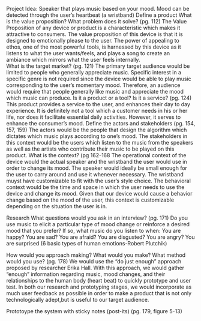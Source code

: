 Project Idea: Speaker that plays music based on your mood. Mood can be detected through the user’s heartbeat (a wristband)
Define a product
What is the value proposition? What problem does it solve? (pg. 112) 
The Value Proposition of any device or product is a characteristic which makes it attractive to consumers. The value proposition of this device is that it is designed to emotionally please to the user. The power of appealing to ethos, one of the most powerful tools, is harnessed by this device as it listens to what the user wants/feels, and plays a song to create an ambiance which mirrors what the user feels internally.  
What is the target market? (pg. 121)
	The primary target audience would be limited to people who generally appreciate music. Specific interest in a specific genre is not required since the device would be able to play music corresponding to the user’s momentary mood. Therefore, an audience would require that people generally like music and appreciate the mood which music can produce. 
Is it a product or a tool? Is it a service? (pg. 124)
	This product provides a service to the user, and enhances their day to day experience. It is definitely not a tool which a customer needs in his or her life, nor does it facilitate essential daily activities. However, it serves to enhance the consumer’s mood. 
Define the actors and stakeholders (pg. 154, 157, 159)
	The actors would be the people that design the algorithm which dictates which music plays according to one’s mood. The stakeholders in this context would be the users which listen to the music from the speakers as well as the artists who contribute their music to be played on this product. 
What is the context? (pg 162-168
The operational context of the device would the actual speaker and the wristband the user would use in order to change its mood. The speaker would ideally be small enough for the user to carry around and use it whenever necessary. The wristband muyst have customizable to fit with the user’s style choice. 
The behavioral context would be the time and space in which the user needs to use the device and change its mood. Given that our device would cause a behavior change based on the mood of the user, this context is customizable depending on the situation the user is in. 

Research
What questions would you ask in an interview? (pg. 171)
Do you use music to elicit a particular type of mood change or reinforce a desired mood that you prefer? If so, what music do you listen to when: 
You are happy?
You are sad?
You are afraid? 
You are disgusted?
You are angry?
You are surprised
(6 basic types of human emotions-Robert Plutchik)

How would you approach making? What would you make? What method would you use? (pg. 178)
We would use the “do just enough” approach proposed by researcher Erika Hall. With this approach, we would gather “enough” information regarding music, mood changes, and their relationships to the human body (heart beat) to quickly prototype and user test. In both our research and prototyping stages, we would incorporate as much user feedback as possible in order to make a product that is not only technologically adept,but is useful to our target audience. 


Prototoype the system with sticky notes (post-its) (pg. 179, figure 5-13)

